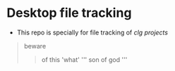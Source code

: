 # Desktop file tracking
- This repo is specially for file tracking of *clg projects*
> beware
> > of this
> > 'what'
> > '''
> > son of god
> > '''
